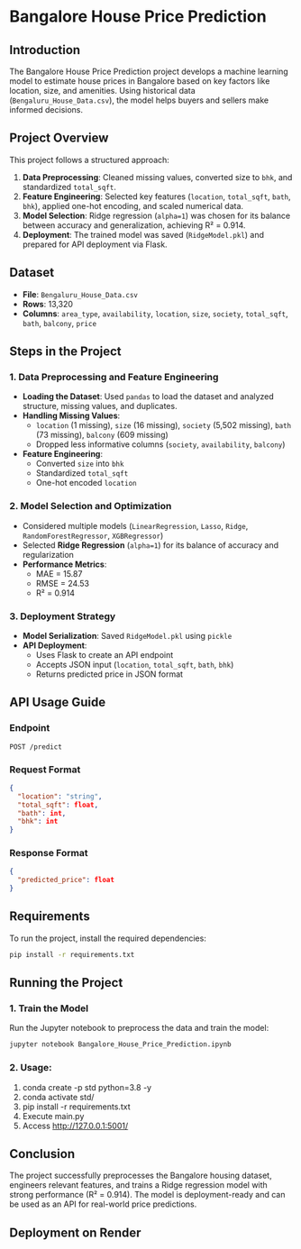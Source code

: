 # Bangalore House Price Prediction

## Introduction
The Bangalore House Price Prediction project develops a machine learning model to estimate house prices in Bangalore based on key factors like location, size, and amenities. Using historical data (`Bengaluru_House_Data.csv`), the model helps buyers and sellers make informed decisions.

## Project Overview
This project follows a structured approach:
1. **Data Preprocessing**: Cleaned missing values, converted size to `bhk`, and standardized `total_sqft`.
2. **Feature Engineering**: Selected key features (`location`, `total_sqft`, `bath`, `bhk`), applied one-hot encoding, and scaled numerical data.
3. **Model Selection**: Ridge regression (`alpha=1`) was chosen for its balance between accuracy and generalization, achieving R² = 0.914.
4. **Deployment**: The trained model was saved (`RidgeModel.pkl`) and prepared for API deployment via Flask.

## Dataset
- **File**: `Bengaluru_House_Data.csv`
- **Rows**: 13,320
- **Columns**: `area_type`, `availability`, `location`, `size`, `society`, `total_sqft`, `bath`, `balcony`, `price`

## Steps in the Project

### 1. Data Preprocessing and Feature Engineering
- **Loading the Dataset**: Used `pandas` to load the dataset and analyzed structure, missing values, and duplicates.
- **Handling Missing Values**: 
  - `location` (1 missing), `size` (16 missing), `society` (5,502 missing), `bath` (73 missing), `balcony` (609 missing)
  - Dropped less informative columns (`society`, `availability`, `balcony`)
- **Feature Engineering**:
  - Converted `size` into `bhk`
  - Standardized `total_sqft`
  - One-hot encoded `location`

### 2. Model Selection and Optimization
- Considered multiple models (`LinearRegression`, `Lasso`, `Ridge`, `RandomForestRegressor`, `XGBRegressor`)
- Selected **Ridge Regression** (`alpha=1`) for its balance of accuracy and regularization
- **Performance Metrics**:
  - MAE = 15.87
  - RMSE = 24.53
  - R² = 0.914

### 3. Deployment Strategy
- **Model Serialization**: Saved `RidgeModel.pkl` using `pickle`
- **API Deployment**:
  - Uses Flask to create an API endpoint
  - Accepts JSON input (`location`, `total_sqft`, `bath`, `bhk`)
  - Returns predicted price in JSON format

## API Usage Guide
### **Endpoint**
```
POST /predict
```

### **Request Format**
```json
{
  "location": "string",
  "total_sqft": float,
  "bath": int,
  "bhk": int
}
```

### **Response Format**
```json
{
  "predicted_price": float
}
```

## Requirements
To run the project, install the required dependencies:
```bash
pip install -r requirements.txt
```

## Running the Project
### **1. Train the Model**
Run the Jupyter notebook to preprocess the data and train the model:
```bash
jupyter notebook Bangalore_House_Price_Prediction.ipynb
```
### **2. Usage:**

1. conda create -p std python=3.8 -y
2. conda activate std/
3. pip install -r requirements.txt
4. Execute main.py
5. Access http://127.0.0.1:5001/


## Conclusion
The project successfully preprocesses the Bangalore housing dataset, engineers relevant features, and trains a Ridge regression model with strong performance (R² = 0.914). The model is deployment-ready and can be used as an API for real-world price predictions.

 ## Deployment on Render
